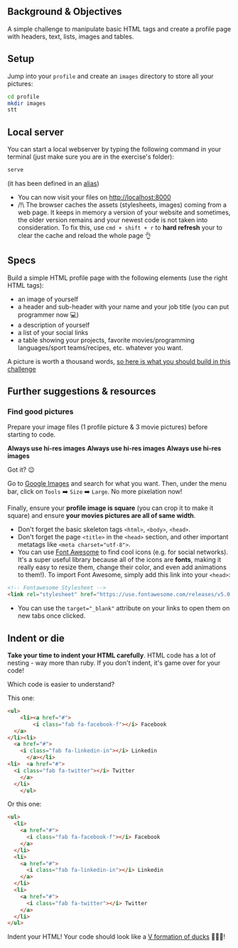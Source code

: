 ## Background & Objectives

A simple challenge to manipulate basic HTML tags and create a profile page with headers, text, lists, images and tables.

## Setup

Jump into your `profile` and create an `images` directory to store all your pictures:


```bash
cd profile
mkdir images
stt
```

## Local server

You can start a local webserver by typing the following command in your terminal (just make sure you are in the exercise's folder):

```bash
serve
```

(it has been defined in an [alias](https://github.com/lewagon/dotfiles/blob/f894306fd81502f1fe513dd253e3129f4b56874d/aliases#L7))

- You can now visit your files on [http://localhost:8000](http://localhost:8000)
- /!\ The browser caches the assets (stylesheets, images) coming from a web page. It keeps in memory a version of your website and sometimes, the older version remains and your newest code is not taken into consideration. To fix this, use `cmd + shift + r` to **hard refresh** your to clear the cache and reload the whole page 👌

## Specs

Build a simple HTML profile page with the following elements (use the right HTML tags):

- an image of yourself
- a header and sub-header with your name and your job title (you can put programmer now 💻)
- a description of yourself
- a list of your social links
- a table showing your projects, favorite movies/programming languages/sport teams/recipes, etc. whatever you want.

A picture is worth a thousand words, [so here is what you should build in this challenge](http://lewagon.github.io/html-css-challenges/01-profile-content/)

## Further suggestions & resources

### Find **good** pictures

Prepare your image files (1 profile picture & 3 movie pictures) before starting to code.

**Always use hi-res images**
**Always use hi-res images**
**Always use hi-res images**

Got it? 😉

Go to [Google Images](https://www.google.com/imghp) and search for what you want. Then, under the menu bar, click on `Tools` ➡️ `Size` ➡️ `Large`. No more pixelation now!

Finally, ensure your **profile image is square** (you can crop it to make it square) and ensure **your movies pictures are all of same width**.

- Don't forget the basic skeleton tags `<html>`, `<body>`, `<head>`.
- Don't forget the page `<title>` in the `<head>` section, and other important metatags like `<meta charset="utf-8">`.
- You can use [Font Awesome](https://fontawesome.com/icons) to find cool icons (e.g. for social networks). It's a super useful library because all of the icons are **fonts**, making it really easy to resize them, change their color, and even add animations to them!). To import Font Awesome, simply add this link into your `<head>`:

```html
<!-- Fontawesome Stylesheet -->
<link rel="stylesheet" href="https://use.fontawesome.com/releases/v5.0.10/css/all.css">
```

- You can use the `target="_blank"` attribute on your links to open them on new tabs once clicked.

## Indent or die

**Take your time to indent your HTML carefully**. HTML code has a lot of nesting - way more than ruby. If you don't indent, it's game over for your code!

Which code is easier to understand?

This one:

```html
<ul>
    <li><a href="#">
        <i class="fab fa-facebook-f"></i> Facebook
  </a>
</li><li>
  <a href="#">
    <i class="fab fa-linkedin-in"></i> Linkedin
      </a></li>
<li>  <a href="#">
  <i class="fab fa-twitter"></i> Twitter
    </a>
  </li>
    </ul>
```

Or this one:

```html
<ul>
  <li>
    <a href="#">
      <i class="fab fa-facebook-f"></i> Facebook
    </a>
  </li>
  <li>
    <a href="#">
      <i class="fab fa-linkedin-in"></i> Linkedin
    </a>
  </li>
  <li>
    <a href="#">
      <i class="fab fa-twitter"></i> Twitter
    </a>
  </li>
</ul>
```

Indent your HTML! Your code should look like a [V formation of ducks](https://upload.wikimedia.org/wikipedia/commons/0/0b/Eurasian_Cranes_migrating_to_Meyghan_Salt_Lake.jpg) 🦆🦆🦆!
